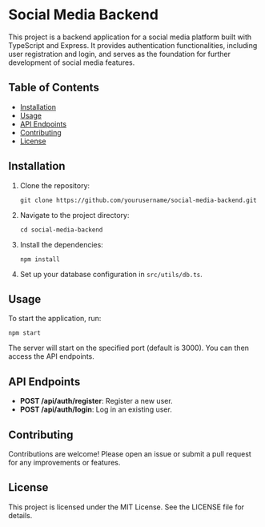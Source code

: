 # Social Media Backend

This project is a backend application for a social media platform built with TypeScript and Express. It provides authentication functionalities, including user registration and login, and serves as the foundation for further development of social media features.

## Table of Contents

- [Installation](#installation)
- [Usage](#usage)
- [API Endpoints](#api-endpoints)
- [Contributing](#contributing)
- [License](#license)

## Installation

1. Clone the repository:
   ```
   git clone https://github.com/yourusername/social-media-backend.git
   ```

2. Navigate to the project directory:
   ```
   cd social-media-backend
   ```

3. Install the dependencies:
   ```
   npm install
   ```

4. Set up your database configuration in `src/utils/db.ts`.

## Usage

To start the application, run:
```
npm start
```

The server will start on the specified port (default is 3000). You can then access the API endpoints.

## API Endpoints

- **POST /api/auth/register**: Register a new user.
- **POST /api/auth/login**: Log in an existing user.

## Contributing

Contributions are welcome! Please open an issue or submit a pull request for any improvements or features.

## License

This project is licensed under the MIT License. See the LICENSE file for details.